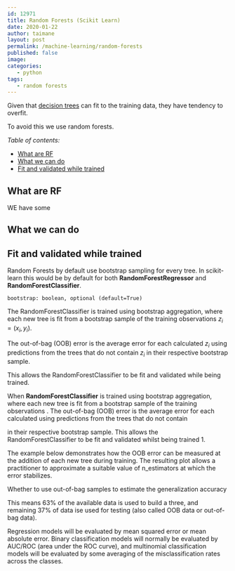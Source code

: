 ```yaml
---
id: 12971
title: Random Forests (Scikit Learn)
date: 2020-01-22
author: taimane
layout: post
permalink: /machine-learning/random-forests
published: false
image: 
categories: 
   - python
tags:
   - random forests
---
```

Given that [decision trees](/python_decision-tree) can fit to the training data, they have tendency to overfit. 

To avoid this we use random forests.

_Table of contents:_
- [What are RF](#what-are-rf)
- [What we can do](#what-we-can-do)
- [Fit and validated while trained](#fit-and-validated-while-trained)

## What are RF

WE have some 

## What we can do

## Fit and validated while trained

Random Forests by default use bootstrap sampling for every tree. In scikit-learn this would be by default for both **RandomForestRegressor** and **RandomForestClassifier**.

```
bootstrap: boolean, optional (default=True)
```

The RandomForestClassifier is trained using bootstrap aggregation, where each new tree is fit from a bootstrap sample of the training observations $z_i=(x_i, y_i)$. 


The out-of-bag (OOB) error is the average error for each calculated $z_i$ using predictions from the trees that do not contain $z_i$ in their respective bootstrap sample. 

This allows the RandomForestClassifier to be fit and validated while being trained.




When **RandomForestClassifier** is trained using bootstrap aggregation, where each new tree is fit from a bootstrap sample of the training observations . The out-of-bag (OOB) error is the average error for each calculated using predictions from the trees that do not contain

in their respective bootstrap sample. This allows the RandomForestClassifier to be fit and validated whilst being trained 1.

The example below demonstrates how the OOB error can be measured at the addition of each new tree during training. The resulting plot allows a practitioner to approximate a suitable value of n_estimators at which the error stabilizes.


Whether to use out-of-bag samples to estimate the generalization accuracy


This means 63% of the available data is used to build a three, and remaining 37% of data ise used for testing (also called OOB data or out-of-bag data).

Regression models will be evaluated by mean squared error or mean absolute error. Binary classification models will normally be evaluated by AUC/ROC (area under the ROC curve), and multinomial classification models will be evaluated by some averaging of the misclassification rates across the classes.


